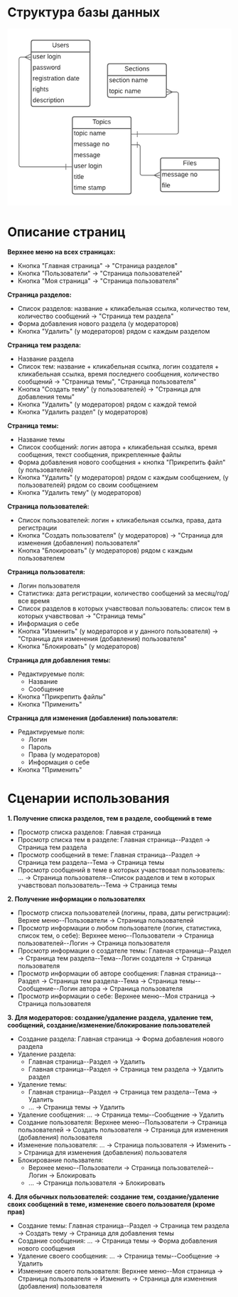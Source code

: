 # Структура базы данных
![Alt-текст](https://github.com/tssasha/webcourse/blob/main/forumdb.png)

# Описание страниц
**Верхнее меню на всех страницах:**
 * Кнопка "Главная страница" -> "Страница разделов"
 * Кнопка "Пользователи" -> "Страница пользователей" 
 * Кнопка "Моя страница" -> "Страница пользователя" 

**Страница разделов:**
 * Список разделов: название + кликабельная ссылка, количество тем, количество сообщений -> "Страница тем раздела"
 * Форма добавления нового раздела (у модераторов)
 * Кнопка "Удалить" (у модераторов) рядом с каждым разделом

**Страница тем раздела:**
  * Название раздела
  * Список тем: название + кликабельная ссылка, логин создателя + кликабельная ссылка, время последнего сообщения, количество сообщений -> "Страница темы", "Страница пользователя"
  * Кнопка "Создать тему" (у пользователей) -> "Страница для добавления темы"
  * Кнопка "Удалить" (у модераторов) рядом с каждой темой
  * Кнопка "Удалить раздел" (у модераторов)

**Страница темы:**
  * Название темы
  * Список сообщений: логин автора + кликабельная ссылка, время сообщения, текст сообщения, прикрепленные файлы
  * Форма добавления нового сообщения + кнопка "Прикрепить файл" (у пользователей)
  * Кнопка "Удалить" (у модераторов) рядом с каждым сообщением, (у пользователей) рядом со своим сообщением
  * Кнопка "Удалить тему" (у модераторов)

**Страница пользователей:**
  * Список пользователей: логин + кликабельная ссылка, права, дата регистрации
  * Кнопка "Создать пользователя" (у модераторов) -> "Страница для изменения (добавления) пользователя"
  * Кнопка "Блокировать" (у модераторов) рядом с каждым пользователем

**Страница пользователя:**
  * Логин пользователя
  * Статистика: дата регистрации, количество сообщений за месяц/год/все время
  * Список разделов в которых учавствовал пользователь: список тем в которых учавствовал -> "Страница темы"
  * Информация о себе
  * Кнопка "Изменить" (у модераторов и у данного пользователя) -> "Страница для изменения (добавления) пользователя"
  * Кнопка "Блокировать" (у модераторов)

**Страница для добавления темы:**
 * Редактируемые поля:
    * Название
    * Сообщение
  * Кнопка "Прикрепить файлы"
  * Кнопка "Применить"

**Страница для изменения (добавления) пользователя:**
 * Редактируемые поля:
    * Логин
    * Пароль
    * Права (у модераторов)
    * Информация о себе
  * Кнопка "Применить"

# Сценарии использования
**1. Получение списка разделов, тем в разделе, сообщений в теме**
 * Просмотр списка разделов: Главная страница
 * Просмотр списка тем в разделе: Главная страница--Раздел -> Страница тем раздела
 * Просмотр сообщений в теме: Главная страница--Раздел -> Страница тем раздела--Тема -> Страница темы
 * Просмотр сообщений в теме в которых учавствовал пользователь: ... -> Страница пользователя--Список разделов и тем в которых учавствовал пользователь--Тема -> Страница темы

**2. Получение информации о пользователях**
 * Просмотр списка пользователей (логины, права, даты регистрации): Верхее меню--Пользователи -> Страница пользователей
 * Просмотр информации о любом пользователе (логин, статистика, список тем, о себе): Верхнее меню--Пользователи -> Страница пользователей--Логин -> Страница пользователя
 * Просмотр информации о создателе темы: Главная страница--Раздел -> Страница тем раздела--Тема--Логин создателя -> Страница пользователя
 * Просмотр информации об авторе сообщения: Главная страница--Раздел -> Страница тем раздела--Тема -> Страница темы--Сообщение--Логин автора -> Страница пользователя
 * Просмотр информации о себе: Верхнее меню--Моя страница -> Страница пользователя

**3. Для модераторов: создание/удаление раздела, удаление тем, сообщений, создание/изменение/блокирование пользователей**
 * Создание раздела: Главная страница -> Форма добавления нового раздела
 * Удаление раздела: 
   * Главная страница--Раздел -> Удалить
   * Главная страница--Раздел -> Страница тем раздела -> Удалить раздел
 * Удаление темы: 
   * Главная страница--Раздел -> Страница тем раздела--Тема -> Удалить
   * ... -> Страница темы -> Удалить
 * Удаление сообщения: ... -> Страница темы--Сообщение -> Удалить
 * Создание пользователя: Верхнее меню--Пользователи -> Страница пользователей -> Создать пользователя -> Страница для изменения (добавления) пользователя
 * Изменение пользователя: ... -> Страница пользователя -> Изменить -> Страница для изменения (добавления) пользователя
 * Блокирование пользвателя:
   * Верхнее меню--Пользователи -> Страница пользователей--Логин -> Блокировать
   * ... -> Страница пользователя -> Блокировать

**4. Для обычных пользователей: создание тем, создание/удаление своих сообщений в теме, изменение своего пользователя (кроме прав)**
 * Создание темы: Главная страница--Раздел -> Страница тем раздела -> Создать тему -> Страница для добавления темы
 * Создание сообщения: ... -> Страница темы -> Форма добавления нового сообщения
 * Удаление своего сообщения: ... -> Страница темы--Сообщение -> Удалить
 * Изменение своего пользователя: Верхнее меню--Моя страница -> Страница пользователя -> Изменить -> Страница для изменения (добавления) пользователя






